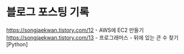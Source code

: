 # 블로그 포스팅 기록
https://songjaekwan.tistory.com/12 - AWS에 EC2 만들기
https://songjaekwan.tistory.com/13 - 프로그래머스 - 뒤에 있는 큰 수 찾기 [Python]
